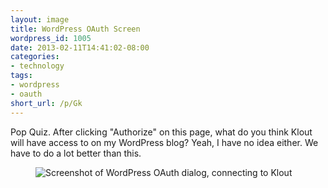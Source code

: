 ```yaml
---
layout: image
title: WordPress OAuth Screen
wordpress_id: 1005
date: 2013-02-11T14:41:02-08:00
categories:
- technology
tags:
- wordpress
- oauth
short_url: /p/Gk
---
```


Pop Quiz.  After clicking "Authorize" on this page, what do you think Klout will have access to on my WordPress blog?
Yeah, I have no idea either.  We have to do a lot better than this.

<figure class="aligncenter">
  <img src="wordpress-auth-screen.png" alt="Screenshot of WordPress OAuth dialog, connecting to Klout" />
</figure>

